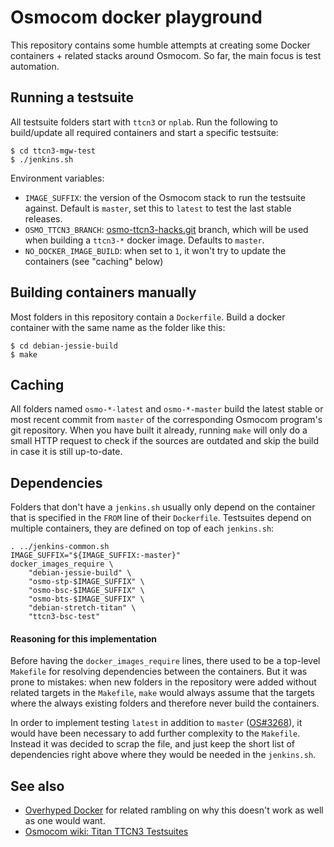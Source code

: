 Osmocom docker playground
=========================

This repository contains some humble attempts at creating some Docker
containers + related stacks around Osmocom.   So far, the main focus is
test automation.

## Running a testsuite
All testsuite folders start with `ttcn3` or `nplab`. Run the following
to build/update all required containers and start a specific testsuite:

```
$ cd ttcn3-mgw-test
$ ./jenkins.sh
```

Environment variables:
* `IMAGE_SUFFIX`: the version of the Osmocom stack to run the testsuite
  against. Default is `master`, set this to `latest` to test the last
  stable releases.
* `OSMO_TTCN3_BRANCH`: [osmo-ttcn3-hacks.git](https://git.osmocom.org/osmo-ttcn3-hacks/)
  branch, which will be used when building a `ttcn3-*` docker image.
  Defaults to `master`.
* `NO_DOCKER_IMAGE_BUILD`: when set to `1`, it won't try to update the
  containers (see "caching" below)

## Building containers manually
Most folders in this repository contain a `Dockerfile`. Build a docker
container with the same name as the folder like this:

```
$ cd debian-jessie-build
$ make
```

## Caching
All folders named `osmo-*-latest` and `osmo-*-master` build the latest
stable or most recent commit from `master` of the corresponding Osmocom
program's git repository. When you have built it already, running `make`
will only do a small HTTP request to check if the sources are outdated
and skip the build in case it is still up-to-date.

## Dependencies
Folders that don't have a `jenkins.sh` usually only depend on the
container that is specified in the `FROM` line of their `Dockerfile`.
Testsuites depend on multiple containers, they are defined on top of
each `jenkins.sh`:

```shell
. ../jenkins-common.sh
IMAGE_SUFFIX="${IMAGE_SUFFIX:-master}"
docker_images_require \
	"debian-jessie-build" \
	"osmo-stp-$IMAGE_SUFFIX" \
	"osmo-bsc-$IMAGE_SUFFIX" \
	"osmo-bts-$IMAGE_SUFFIX" \
	"debian-stretch-titan" \
	"ttcn3-bsc-test"
```

#### Reasoning for this implementation
Before having the `docker_images_require` lines, there used to be a
top-level `Makefile` for resolving dependencies between the containers.
But it was prone to mistakes: when new folders in the repository
were added without related targets in the `Makefile`, `make` would
always assume that the targets where the always existing folders and
therefore never build the containers.

In order to implement testing `latest` in addition to `master`
([OS#3268](https://osmocom.org/issues/3268)), it would have been
necessary to add further complexity to the `Makefile`. Instead it was
decided to scrap the file, and just keep the short list of dependencies
right above where they would be needed in the `jenkins.sh`.

## See also
* [Overhyped Docker](http://laforge.gnumonks.org/blog/20170503-docker-overhyped/)
  for related rambling on why this doesn't work as well as one would
  want.
* [Osmocom wiki: Titan TTCN3 Testsuites](https://osmocom.org/projects/cellular-infrastructure/wiki/Titan_TTCN3_Testsuites)
